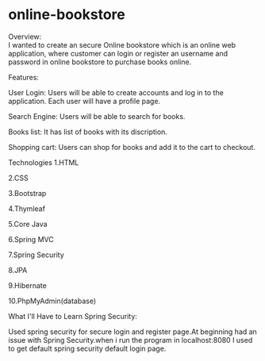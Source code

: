 # online-bookstore


Overview:  
I wanted to create an secure Online bookstore which is an online web application, where customer can login or register an username and password in online bookstore to purchase books online.

Features:

User Login: Users will be able to create accounts and log in to the application. Each user will have a profile page.

Search Engine: Users will be able to search for books.

Books list: It has list of books with its discription.

Shopping cart: Users can shop for books and add it to the cart to checkout.

Technologies
1.HTML

2.CSS

3.Bootstrap

4.Thymleaf

5.Core Java

6.Spring MVC

7.Spring Security

8.JPA

9.Hibernate

10.PhpMyAdmin(database)

What I'll Have to Learn
Spring Security:

Used spring security for secure login and register page.At beginning had an issue with Spring Security.when i run the program in localhost:8080 I used to get default spring security default login page.
